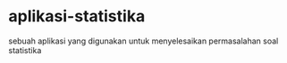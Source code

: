 # aplikasi-statistika
sebuah aplikasi yang digunakan untuk menyelesaikan permasalahan  soal statistika
